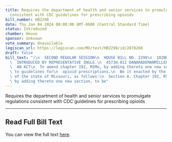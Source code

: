 ```yaml
---
title: Requires the department of health and senior services to promulgate regulations
  consistent with CDC guidelines for prescribing opioids
bill_number: HB2298
date: Thu Jan 04 2024 00:00:00 GMT-0600 (Central Standard Time)
status: Introduced
chamber: House
sponsor: Unknown
vote_summary: Unavailable
legiscan_url: https://legiscan.com/MO/text/HB2298/id/2870260
draft: false
bill_text: "|\n  SECOND REGULAR SESSION\n  HOUSE BILL NO. 2298\n  102ND GENERAL ASSEMBLY\n\
  \  INTRODUCED BY REPRESENTATIVE INGLE.\n  4573H.01I DANARADEMANMILLER,ChiefClerk\n\
  \  AN ACT\n  To amend chapter 192, RSMo, by adding thereto one new section relating\
  \ to guidelines for\n  opioid prescriptions.\n  Be it enacted by the General Assembly\
  \ of the state of Missouri, as follows:\n  Section A. Chapter 192, RSMo, is amended\
  \ by adding thereto one new section, to be"
---
```

Requires the department of health and senior services to promulgate regulations consistent with CDC guidelines for prescribing opioids

---

## Read Full Bill Text

You can view the full text [here](https://legiscan.com/MO/text/HB2298/id/2870260).
